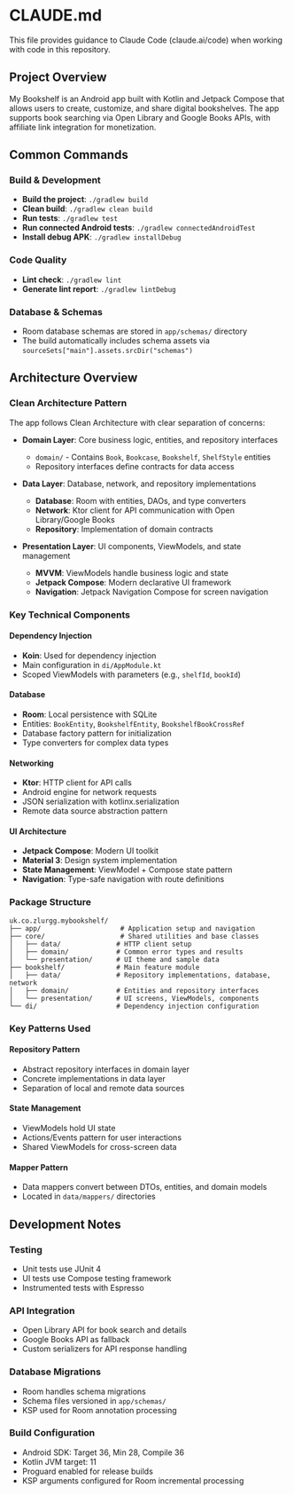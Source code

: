 # CLAUDE.md

This file provides guidance to Claude Code (claude.ai/code) when working with code in this repository.

## Project Overview

My Bookshelf is an Android app built with Kotlin and Jetpack Compose that allows users to create, customize, and share digital bookshelves. The app supports book searching via Open Library and Google Books APIs, with affiliate link integration for monetization.

## Common Commands

### Build & Development
- **Build the project**: `./gradlew build`
- **Clean build**: `./gradlew clean build`
- **Run tests**: `./gradlew test`
- **Run connected Android tests**: `./gradlew connectedAndroidTest`
- **Install debug APK**: `./gradlew installDebug`

### Code Quality
- **Lint check**: `./gradlew lint`
- **Generate lint report**: `./gradlew lintDebug`

### Database & Schemas
- Room database schemas are stored in `app/schemas/` directory
- The build automatically includes schema assets via `sourceSets["main"].assets.srcDir("schemas")`

## Architecture Overview

### Clean Architecture Pattern
The app follows Clean Architecture with clear separation of concerns:

- **Domain Layer**: Core business logic, entities, and repository interfaces
  - `domain/` - Contains `Book`, `Bookcase`, `Bookshelf`, `ShelfStyle` entities
  - Repository interfaces define contracts for data access

- **Data Layer**: Database, network, and repository implementations
  - **Database**: Room with entities, DAOs, and type converters
  - **Network**: Ktor client for API communication with Open Library/Google Books
  - **Repository**: Implementation of domain contracts

- **Presentation Layer**: UI components, ViewModels, and state management
  - **MVVM**: ViewModels handle business logic and state
  - **Jetpack Compose**: Modern declarative UI framework
  - **Navigation**: Jetpack Navigation Compose for screen navigation

### Key Technical Components

#### Dependency Injection
- **Koin**: Used for dependency injection
- Main configuration in `di/AppModule.kt`
- Scoped ViewModels with parameters (e.g., `shelfId`, `bookId`)

#### Database
- **Room**: Local persistence with SQLite
- Entities: `BookEntity`, `BookshelfEntity`, `BookshelfBookCrossRef`
- Database factory pattern for initialization
- Type converters for complex data types

#### Networking
- **Ktor**: HTTP client for API calls
- Android engine for network requests
- JSON serialization with kotlinx.serialization
- Remote data source abstraction pattern

#### UI Architecture
- **Jetpack Compose**: Modern UI toolkit
- **Material 3**: Design system implementation
- **State Management**: ViewModel + Compose state pattern
- **Navigation**: Type-safe navigation with route definitions

### Package Structure
```
uk.co.zlurgg.mybookshelf/
├── app/                    # Application setup and navigation
├── core/                   # Shared utilities and base classes
│   ├── data/              # HTTP client setup
│   ├── domain/            # Common error types and results
│   └── presentation/      # UI theme and sample data
├── bookshelf/             # Main feature module
│   ├── data/              # Repository implementations, database, network
│   ├── domain/            # Entities and repository interfaces
│   └── presentation/      # UI screens, ViewModels, components
└── di/                    # Dependency injection configuration
```

### Key Patterns Used

#### Repository Pattern
- Abstract repository interfaces in domain layer
- Concrete implementations in data layer
- Separation of local and remote data sources

#### State Management
- ViewModels hold UI state
- Actions/Events pattern for user interactions
- Shared ViewModels for cross-screen data

#### Mapper Pattern
- Data mappers convert between DTOs, entities, and domain models
- Located in `data/mappers/` directories

## Development Notes

### Testing
- Unit tests use JUnit 4
- UI tests use Compose testing framework
- Instrumented tests with Espresso

### API Integration
- Open Library API for book search and details
- Google Books API as fallback
- Custom serializers for API response handling

### Database Migrations
- Room handles schema migrations
- Schema files versioned in `app/schemas/`
- KSP used for Room annotation processing

### Build Configuration
- Android SDK: Target 36, Min 28, Compile 36
- Kotlin JVM target: 11
- Proguard enabled for release builds
- KSP arguments configured for Room incremental processing